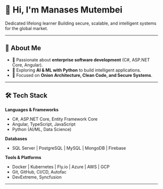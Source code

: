 # 👋 Hi, I'm Manases Mutembei

Dedicated lifelong learner 
Building secure, scalable, and intelligent systems for the global market.

---

## 🚀 About Me
- 🔹 Passionate about **enterprise software development** (C#, ASP.NET Core, Angular).  
- 🔹 Exploring **AI & ML with Python** to build intelligent applications.  
- 🔹 Focused on **Onion Architecture, Clean Code, and Secure Systems**.   

---

## 🛠️ Tech Stack
**Languages & Frameworks**
- C#, ASP.NET Core, Entity Framework Core  
- Angular, TypeScript, JavaScript  
- Python (AI/ML, Data Science)   

**Databases**
- SQL Server | PostgreSQL | MySQL | MongoDB  | Firebase

**Tools & Platforms**
- Docker | Kubernetes | Fly.io | Azure | AWS | GCP  
- Git, GitHub, CI/CD, Autofac  
- DevExtreme, Syncfusion  
---



